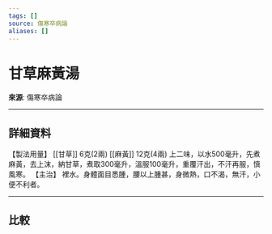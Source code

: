 ```yaml
---
tags: []
source: 傷寒卒病論
aliases: []
---
```


# 甘草麻黃湯

**來源**: 傷寒卒病論  

---

## 詳細資料
【製法用量】 [[甘草]] 6克(2兩) [[麻黃]] 12克(4兩)
上二味，以水500毫升，先煮麻黃，去上沫，納甘草，煮取300毫升，溫服100毫升，重覆汗出，不汗再服，慎風寒。
【主治】
裡水。身體面目悉腫，腰以上腫甚，身微熱，口不渴，無汗，小便不利者。

---

## 比較
